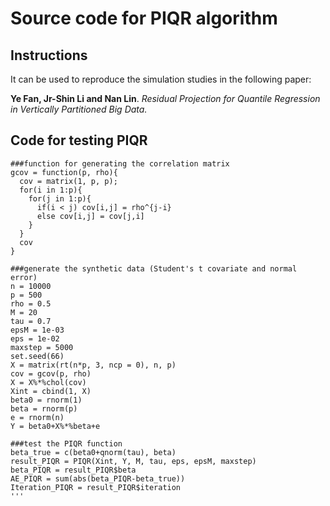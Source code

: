 # Source code for PIQR algorithm

## Instructions

It can be used to reproduce the simulation studies in the following paper:

**Ye Fan, Jr-Shin Li and Nan Lin**. *Residual Projection for Quantile Regression in Vertically Partitioned Big Data.*

## Code for testing PIQR
```
###function for generating the correlation matrix
gcov = function(p, rho){
  cov = matrix(1, p, p);
  for(i in 1:p){
    for(j in 1:p){
      if(i < j) cov[i,j] = rho^{j-i}
      else cov[i,j] = cov[j,i]
    }
  }
  cov
}

###generate the synthetic data (Student's t covariate and normal error)
n = 10000
p = 500
rho = 0.5
M = 20
tau = 0.7
epsM = 1e-03
eps = 1e-02
maxstep = 5000
set.seed(66)
X = matrix(rt(n*p, 3, ncp = 0), n, p)
cov = gcov(p, rho)
X = X%*%chol(cov)
Xint = cbind(1, X)
beta0 = rnorm(1)
beta = rnorm(p)
e = rnorm(n)
Y = beta0+X%*%beta+e

###test the PIQR function
beta_true = c(beta0+qnorm(tau), beta)
result_PIQR = PIQR(Xint, Y, M, tau, eps, epsM, maxstep)
beta_PIQR = result_PIQR$beta
AE_PIQR = sum(abs(beta_PIQR-beta_true))
Iteration_PIQR = result_PIQR$iteration
'''
